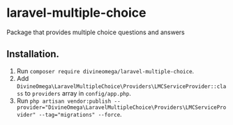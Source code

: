 # laravel-multiple-choice
Package that provides multiple choice questions and answers

## Installation.

1. Run `composer require divineomega/laravel-multiple-choice`.
2. Add `DivineOmega\LaravelMultipleChoice\Providers\LMCServiceProvider::class` to `providers` array in `config/app.php`.
3. Run `php artisan vendor:publish --provider="DivineOmega\LaravelMultipleChoice\Providers\LMCServiceProvider" --tag="migrations" --force`.


